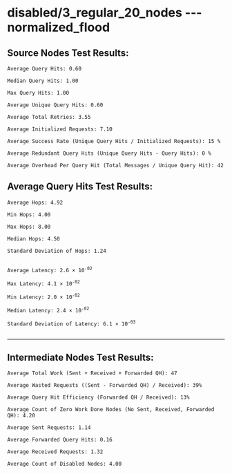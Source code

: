 # disabled/3_regular_20_nodes --- normalized_flood
## Source Nodes Test Results:
	Average Query Hits: 0.60

	Median Query Hits: 1.00

	Max Query Hits: 1.00

	Average Unique Query Hits: 0.60

	Average Total Retries: 3.55

	Average Initialized Requests: 7.10

	Average Success Rate (Unique Query Hits / Initialized Requests): 15 %

	Average Redundant Query Hits (Unique Query Hits - Query Hits): 0 %

	Average Overhead Per Query Hit (Total Messages / Unique Query Hit): 42



## Average Query Hits Test Results:
<pre><code>Average Hops: 4.92

Min Hops: 4.00

Max Hops: 8.00

Median Hops: 4.50

Standard Deviation of Hops: 1.24


Average Latency: 2.6 × 10<sup>-02</sup>

Max Latency: 4.1 × 10<sup>-02</sup>

Min Latency: 2.0 × 10<sup>-02</sup>

Median Latency: 2.4 × 10<sup>-02</sup>

Standard Deviation of Latency: 6.1 × 10<sup>-03</sup>

</code></pre>

---------------------------------------------
## Intermediate Nodes Test Results:

	Average Total Work (Sent + Received + Forwarded QH): 47

	Average Wasted Requests ((Sent - Forwarded QH) / Received): 39%

	Average Query Hit Efficiency (Forwarded QH / Received): 13%

	Average Count of Zero Work Done Nodes (No Sent, Received, Forwarded QH): 4.20

	Average Sent Requests: 1.14

	Average Forwarded Query Hits: 0.16

	Average Received Requests: 1.32

	Average Count of Disabled Nodes: 4.00

